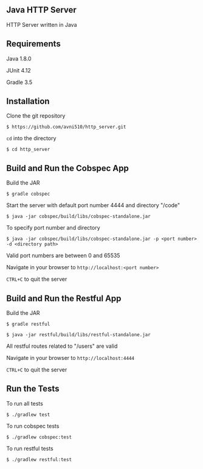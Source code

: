 Java HTTP Server
---------------

HTTP Server written in Java

Requirements
-----------
Java 1.8.0

JUnit 4.12

Gradle 3.5

Installation
-----------

Clone the git repository
```
$ https://github.com/avni510/http_server.git
```

`cd` into the directory
```
$ cd http_server
```

Build and Run the Cobspec App
--------------
Build the JAR
```
$ gradle cobspec
```

Start the server with default port number 4444 and directory "/code"
```
$ java -jar cobspec/build/libs/cobspec-standalone.jar
```

To specify port number and directory
```
$ java -jar cobspec/build/libs/cobspec-standalone.jar -p <port number> -d <directory path>
```
Valid port numbers are between 0 and 65535

Navigate in your browser to `http://localhost:<port number>`

`CTRL+C` to quit the server

Build and Run the Restful App
--------------
Build the JAR
```
$ gradle restful
```

```
$ java -jar restful/build/libs/restful-standalone.jar
```

All restful routes related to "/users" are valid

Navigate in your browser to `http://localhost:4444`

`CTRL+C` to quit the server

Run the Tests
-------------
To run all tests
```
$ ./gradlew test
```

To run cobspec tests
```
$ ./gradlew cobspec:test
```

To run restful tests
```
$ ./gradlew restful:test
```
